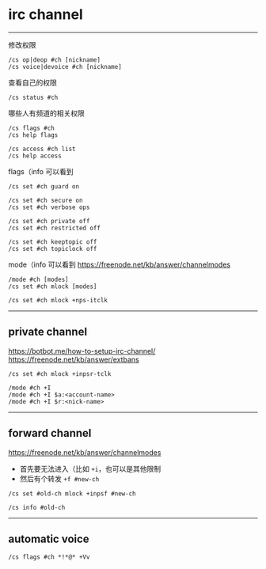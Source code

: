 # irc channel

---

修改权限
```
/cs op|deop #ch [nickname]
/cs voice|devoice #ch [nickname]
```

查看自己的权限
```
/cs status #ch
```

哪些人有频道的相关权限
```
/cs flags #ch
/cs help flags

/cs access #ch list
/cs help access
```

flags（info 可以看到
```
/cs set #ch guard on

/cs set #ch secure on
/cs set #ch verbose ops

/cs set #ch private off
/cs set #ch restricted off

/cs set #ch keeptopic off
/cs set #ch topiclock off
```

mode（info 可以看到
https://freenode.net/kb/answer/channelmodes
```
/mode #ch [modes]
/cs set #ch mlock [modes]

/cs set #ch mlock +nps-itclk
```

---

## private channel

https://botbot.me/how-to-setup-irc-channel/
https://freenode.net/kb/answer/extbans

```
/cs set #ch mlock +inpsr-tclk

/mode #ch +I
/mode #ch +I $a:<account-name>
/mode #ch +I $r:<nick-name>
```

---

## forward channel


https://freenode.net/kb/answer/channelmodes

- 首先要无法进入（比如 `+i`，也可以是其他限制
- 然后有个转发 `+f #new-ch`

```
/cs set #old-ch mlock +inpsf #new-ch

/cs info #old-ch
```

---

## automatic voice

```
/cs flags #ch *!*@* +Vv
```

